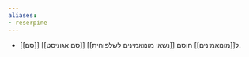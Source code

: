 ```yaml
---
aliases:
- reserpine
---
```

- [[סם]] [[סם אגוניסט]] ל[[מונואמינים]] חוסם [[נשאי מונואמינים לשלפוחית]].